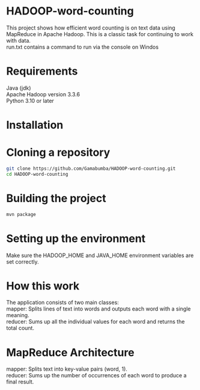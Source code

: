 # HADOOP-word-counting
This project shows how efficient word counting is on text data using MapReduce in Apache Hadoop. This is a classic task for continuing to work with data.  
run.txt contains a command to run via the console on Windos
# Requirements
Java (jdk)  
Apache Hadoop version 3.3.6  
Python 3.10 or later
# Installation
# Cloning a repository
```bash
git clone https://github.com/Gamabumba/HADOOP-word-counting.git
cd HADOOP-word-counting
```
# Building the project
```bash
mvn package
```
# Setting up the environment 
Make sure the HADOOP_HOME and JAVA_HOME environment variables are set correctly.
# How this work
The application consists of two main classes:  
mapper: Splits lines of text into words and outputs each word with a single meaning.  
reducer: Sums up all the individual values ​​for each word and returns the total count.  
# MapReduce Architecture
mapper: Splits text into key-value pairs (word, 1).  
reducer: Sums up the number of occurrences of each word to produce a final result.
